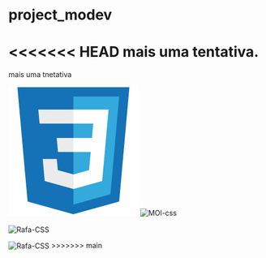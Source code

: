 # project_modev
<<<<<<< HEAD
mais uma tentativa.
=======
mais uma tnetativa

![MOl-css](https://raw.githubusercontent.com/devicons/devicon/master/icons/css3/css3-original.svg)
![MOl-css](https://github.com/jmotec1/project_modev/Images/1_q6F0j8HFHd8jeYXyQBqrCQ-300x169.jpg)

<img align="center" alt="Rafa-CSS" height="50" width="50" src="https://github.com/brunobertolini/pagix/blob/master/pagination.png"></a>

<img align="center" alt="Rafa-CSS" height="50" width="50" src="https://cdn.jsdelivr.net/gh/devicons/devicon/icons/mysql/mysql-plain-wordmark.svg" />
>>>>>>> main

